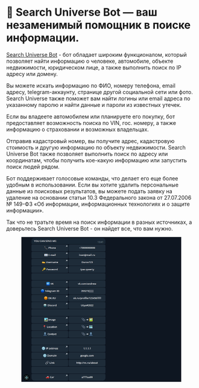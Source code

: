 # 🦄 Search Universe Bot — ваш незаменимый помощник в поиске информации.

[Search Universe Bot](https://telegra.ph/Universal-Search-Bot-vechnaya-ssylka-11-22) - бот обладает широким функционалом, который позволяет найти информацию о человеке, автомобиле, объекте недвижимости, юридическом лице, а также выполнить поиск по IP адресу или домену.

Вы можете искать информацию по ФИО, номеру телефона, email адресу, telegram-аккаунту, странице другой социальной сети или фото. Search Universe также поможет вам найти логины или email адреса по указанному паролю и найти данные и пароли из известных утечек.

Если вы владеете автомобилем или планируете его покупку, бот предоставляет возможность поиска по VIN, гос. номеру, а также информацию о страховании и возможных владельцах.

Отправив кадастровый номер, вы получите адрес, кадастровую стоимость и другую информацию по объекту недвижимости. Search Universe Bot также позволяет выполнить поиск по адресу или координатам, чтобы получить кое-какую информацию или запустить поиск людей рядом.

Бот поддерживает голосовые команды, что делает его еще более удобным в использовании. Если вы хотите удалить персональные данные из поисковых результатов, вы можете подать заявку на удаление на основании статьи 10.3 Федерального закона от 27.07.2006 № 149-ФЗ «Об информации, информационных технологиях и о защите информации».

Так что не тратьте время на поиск информации в разных источниках, а доверьтесь Search Universe Bot - он найдет все, что вам нужно.

<figure><img src="../.gitbook/assets/u.jpg" alt=""><figcaption></figcaption></figure>

